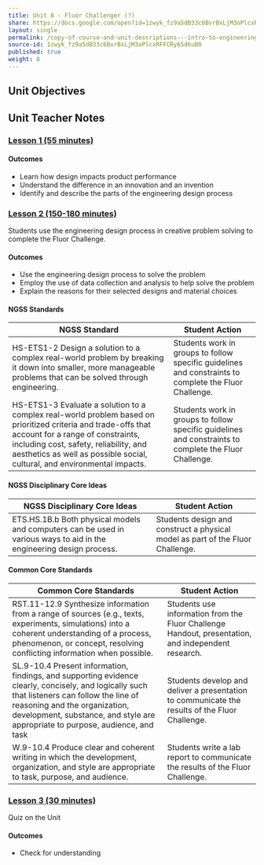 ```yaml
---
title: Unit 8 - Fluor Challenger (?)
share: https://docs.google.com/open?id=1zwyk_fz9a5dB33c6BvrBxLjM3oPlcxRFFCRy65d6uB0
layout: single
permalink: /copy-of-course-and-unit-descriptions---intro-to-engineering-de-only-copy/
source-id: 1zwyk_fz9a5dB33c6BvrBxLjM3oPlcxRFFCRy65d6uB0
published: true
weight: 8
---
```


## Unit Objectives

## Unit Teacher Notes

### [Lesson 1 (55 minutes)](#)

#### Outcomes

- Learn how design impacts product performance
- Understand the difference in an innovation and an invention
- Identify and describe the parts of the engineering design process

### [Lesson 2 (150-180 minutes)](#)

Students use the engineering design process in creative problem solving to complete the Fluor Challenge.

#### Outcomes

- Use the engineering design process to solve the problem
- Employ the use of data collection and analysis to help solve the problem
- Explain the reasons for their selected designs and material choices

#### NGSS Standards

| NGSS Standard                                                                                                                                                                                                                                                            	| Student Action                                                                                         	|
|--------------------------------------------------------------------------------------------------------------------------------------------------------------------------------------------------------------------------------------------------------------------------	|--------------------------------------------------------------------------------------------------------	|
| HS-ETS1-2 Design a solution to a complex real-world problem by breaking it down into smaller, more manageable problems that can be solved through engineering.                                                                                                           	| Students work in groups to follow specific guidelines and constraints to complete the Fluor Challenge. 	|
| HS-ETS1-3 Evaluate a solution to a complex real-world problem based on prioritized criteria and trade-offs that account for a range of constraints, including cost, safety, reliability, and aesthetics as well as possible social, cultural, and environmental impacts. 	| Students work in groups to follow specific guidelines and constraints to complete the Fluor Challenge. 	|

#### NGSS Disciplinary Core Ideas

| NGSS Disciplinary Core Ideas                                                                                         	| Student Action                                                                 	|
|----------------------------------------------------------------------------------------------------------------------	|--------------------------------------------------------------------------------	|
| ETS.HS.1B.b Both physical models and computers can be used in various ways to aid in the engineering design process. 	| Students design and construct a physical model as part of the Fluor Challenge. 	|

#### Common Core Standards

| Common Core Standards                                                                                                                                                                                                                                          	| Student Action                                                                                     	|
|----------------------------------------------------------------------------------------------------------------------------------------------------------------------------------------------------------------------------------------------------------------	|----------------------------------------------------------------------------------------------------	|
| RST.11-12.9 Synthesize information from a range of sources (e.g., texts, experiments, simulations) into a coherent understanding of a process, phenomenon, or concept, resolving conflicting information when possible.                                        	| Students use information from the Fluor Challenge Handout, presentation, and independent research. 	|
| SL.9-10.4 Present information, findings, and supporting evidence clearly, concisely, and logically such that listeners can follow the line of reasoning and the organization, development, substance, and style are appropriate to purpose, audience, and task 	| Students develop and deliver a presentation to communicate the results of the Fluor Challenge.     	|
| W.9-10.4 Produce clear and coherent writing in which the development, organization, and style are appropriate to task, purpose, and audience.                                                                                                                  	| Students write a lab report to communicate the results of the Fluor Challenge.                     	|

### [Lesson 3 (30 minutes)](#)

Quiz on the Unit

#### Outcomes

- Check for understanding